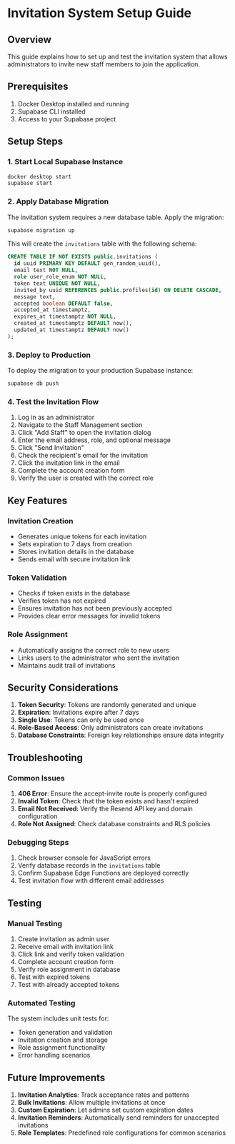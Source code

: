 # Invitation System Setup Guide

## Overview

This guide explains how to set up and test the invitation system that allows administrators to invite new staff members to join the application.

## Prerequisites

1. Docker Desktop installed and running
2. Supabase CLI installed
3. Access to your Supabase project

## Setup Steps

### 1. Start Local Supabase Instance

```bash
docker desktop start
supabase start
```

### 2. Apply Database Migration

The invitation system requires a new database table. Apply the migration:

```bash
supabase migration up
```

This will create the `invitations` table with the following schema:

```sql
CREATE TABLE IF NOT EXISTS public.invitations (
  id uuid PRIMARY KEY DEFAULT gen_random_uuid(),
  email text NOT NULL,
  role user_role_enum NOT NULL,
  token text UNIQUE NOT NULL,
  invited_by uuid REFERENCES public.profiles(id) ON DELETE CASCADE,
  message text,
  accepted boolean DEFAULT false,
  accepted_at timestamptz,
  expires_at timestamptz NOT NULL,
  created_at timestamptz DEFAULT now(),
  updated_at timestamptz DEFAULT now()
);
```

### 3. Deploy to Production

To deploy the migration to your production Supabase instance:

```bash
supabase db push
```

### 4. Test the Invitation Flow

1. Log in as an administrator
2. Navigate to the Staff Management section
3. Click "Add Staff" to open the invitation dialog
4. Enter the email address, role, and optional message
5. Click "Send Invitation"
6. Check the recipient's email for the invitation
7. Click the invitation link in the email
8. Complete the account creation form
9. Verify the user is created with the correct role

## Key Features

### Invitation Creation

- Generates unique tokens for each invitation
- Sets expiration to 7 days from creation
- Stores invitation details in the database
- Sends email with secure invitation link

### Token Validation

- Checks if token exists in the database
- Verifies token has not expired
- Ensures invitation has not been previously accepted
- Provides clear error messages for invalid tokens

### Role Assignment

- Automatically assigns the correct role to new users
- Links users to the administrator who sent the invitation
- Maintains audit trail of invitations

## Security Considerations

1. **Token Security**: Tokens are randomly generated and unique
2. **Expiration**: Invitations expire after 7 days
3. **Single Use**: Tokens can only be used once
4. **Role-Based Access**: Only administrators can create invitations
5. **Database Constraints**: Foreign key relationships ensure data integrity

## Troubleshooting

### Common Issues

1. **406 Error**: Ensure the accept-invite route is properly configured
2. **Invalid Token**: Check that the token exists and hasn't expired
3. **Email Not Received**: Verify the Resend API key and domain configuration
4. **Role Not Assigned**: Check database constraints and RLS policies

### Debugging Steps

1. Check browser console for JavaScript errors
2. Verify database records in the `invitations` table
3. Confirm Supabase Edge Functions are deployed correctly
4. Test invitation flow with different email addresses

## Testing

### Manual Testing

1. Create invitation as admin user
2. Receive email with invitation link
3. Click link and verify token validation
4. Complete account creation form
5. Verify role assignment in database
6. Test with expired tokens
7. Test with already accepted tokens

### Automated Testing

The system includes unit tests for:
- Token generation and validation
- Invitation creation and storage
- Role assignment functionality
- Error handling scenarios

## Future Improvements

1. **Invitation Analytics**: Track acceptance rates and patterns
2. **Bulk Invitations**: Allow multiple invitations at once
3. **Custom Expiration**: Let admins set custom expiration dates
4. **Invitation Reminders**: Automatically send reminders for unaccepted invitations
5. **Role Templates**: Predefined role configurations for common scenarios